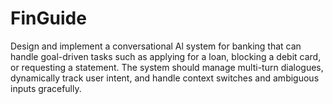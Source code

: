 # FinGuide
Design and implement a conversational Al system for banking that can handle goal-driven tasks such as applying for a loan, blocking a debit card, or requesting a statement. The system should manage multi-turn dialogues, dynamically track user intent, and handle context switches and ambiguous inputs gracefully.

